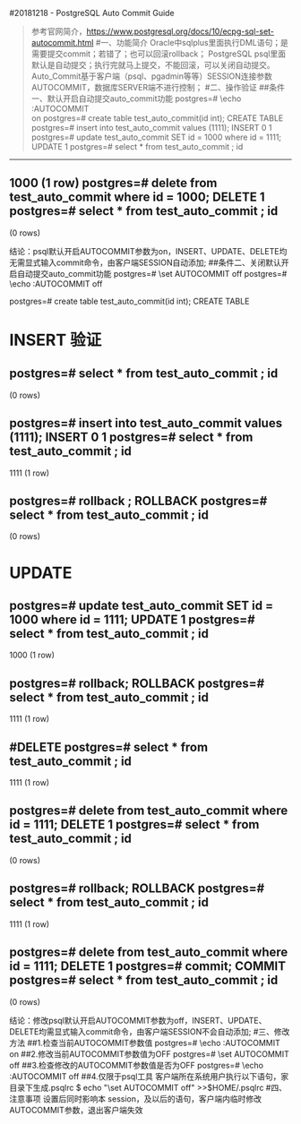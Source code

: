 #20181218 - PostgreSQL Auto Commit Guide
> 参考官网简介，https://www.postgresql.org/docs/10/ecpg-sql-set-autocommit.html
#一、功能简介
Oracle中sqlplus里面执行DML语句；是需要提交commit；若错了；也可以回滚rollback； PostgreSQL psql里面默认是自动提交；执行完就马上提交，不能回滚，可以关闭自动提交。
Auto_Commit基于客户端（psql、pgadmin等等）SESSION连接参数AUTOCOMMIT，数据库SERVER端不进行控制；
#二、操作验证
##条件一、默认开启自动提交auto_commit功能
postgres=# \echo :AUTOCOMMIT  
on
postgres=# create   table test_auto_commit(id int);
CREATE TABLE
postgres=# insert into test_auto_commit values (1111);
INSERT 0 1
postgres=# update  test_auto_commit SET id = 1000 where id = 1111;
UPDATE 1
postgres=# select * from test_auto_commit ;
  id  
------
 1000
(1 row)
postgres=# delete from test_auto_commit where  id = 1000;
DELETE 1
postgres=# select * from test_auto_commit ;
 id
----
(0 rows)

结论：psql默认开启AUTOCOMMIT参数为on，INSERT、UPDATE、DELETE均无需显式输入commit命令，由客户端SESSION自动添加;
##条件二、关闭默认开启自动提交auto\_commit功能
postgres=# \set AUTOCOMMIT off
postgres=# \echo :AUTOCOMMIT
off

postgres=# create   table test_auto_commit(id int);
CREATE TABLE

# INSERT 验证
postgres=# select * from test_auto_commit ;
 id
----
(0 rows)

postgres=# insert into test_auto_commit values (1111);
INSERT 0 1
postgres=# select * from test_auto_commit ;
  id  
------
 1111
(1 row)

postgres=# rollback ;
ROLLBACK
postgres=# select * from test_auto_commit ;
 id
----
(0 rows)

# UPDATE
postgres=# update  test_auto_commit SET id = 1000 where id = 1111;
UPDATE 1
postgres=# select * from test_auto_commit ;
  id  
------
 1000
(1 row)

postgres=# rollback;
ROLLBACK
postgres=# select * from test_auto_commit ;
  id  
------
 1111
(1 row)

#DELETE
postgres=# select * from test_auto_commit ;
  id  
------
 1111
(1 row)

postgres=# delete from test_auto_commit where  id = 1111;
DELETE 1
postgres=# select * from test_auto_commit ;
 id
----
(0 rows)

postgres=# rollback;
ROLLBACK
postgres=# select * from test_auto_commit ;
  id  
------
 1111
(1 row)

postgres=# delete from test_auto_commit where  id = 1111;
DELETE 1
postgres=# commit;
COMMIT
postgres=# select * from test_auto_commit ;
 id
----
(0 rows)

结论：修改psql默认开启AUTOCOMMIT参数为off，INSERT、UPDATE、DELETE均需显式输入commit命令，由客户端SESSION不会自动添加;
#三、修改方法
##1.检查当前AUTOCOMMIT参数值
postgres=# \echo :AUTOCOMMIT
on
##2.修改当前AUTOCOMMIT参数值为OFF
postgres=# \set AUTOCOMMIT off
##3.检查修改的AUTOCOMMIT参数值是否为OFF
postgres=# \echo :AUTOCOMMIT
off
##4.仅限于psql工具
客户端所在系统用户执行以下语句，家目录下生成.psqlrc
$ echo "\set AUTOCOMMIT off" >>$HOME/.psqlrc
#四、注意事项
设置后同时影响本 session，及以后的语句，客户端内临时修改AUTOCOMMIT参数，退出客户端失效
